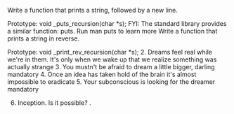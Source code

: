 Write a function that prints a string, followed by a new line.

Prototype: void _puts_recursion(char *s);
FYI: The standard library provides a similar function: puts. Run man puts to learn more
Write a function that prints a string in reverse.

Prototype: void _print_rev_recursion(char *s);
2. Dreams feel real while we're in them. It's only when we wake up that we realize something was actually strange
3. You mustn't be afraid to dream a little bigger, darling
mandatory
4. Once an idea has taken hold of the brain it's almost impossible to eradicate
5. Your subconscious is looking for the dreamer
mandatory

6. Inception. Is it possible?
.
